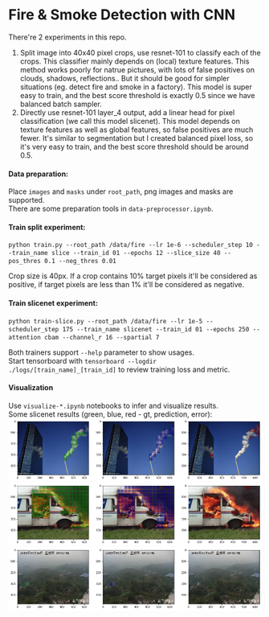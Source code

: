 # Fire & Smoke Detection with CNN

There're 2 experiments in this repo.  
   1. Split image into 40x40 pixel crops, use resnet-101 to classify each of the crops. This classifier mainly depends on (local) texture features. This method works poorly for natrue pictures, with lots of false positives on clouds, shadows, reflections.. But it should be good for simpler situations (eg. detect fire and smoke in a factory). This model is super easy to train, and the best score threshold is exactly 0.5 since we have balanced batch sampler.  
   2. Directly use resnet-101 layer_4 output, add a linear head for pixel classification (we call this model slicenet). This model depends on texture features as well as global features, so false positives are much fewer. It's similar to segmentation but I created balanced pixel loss, so it's very easy to train, and the best score threshold should be around 0.5.  

#### Data preparation:  
Place ```images``` and ```masks``` under ```root_path```, png images and masks are supported.  
There are some preparation tools in ```data-preprocessor.ipynb```.  

#### Train split experiment:  
```
python train.py --root_path /data/fire --lr 1e-6 --scheduler_step 10 --train_name slice --train_id 01 --epochs 12 --slice_size 40 --pos_thres 0.1 --neg_thres 0.01
```
Crop size is 40px. If a crop contains 10% target pixels it'll be considered as positive, if target pixels are less than 1% it'll be considered as negative.

#### Train slicenet experiment:  
```
python train-slice.py --root_path /data/fire --lr 1e-5 --scheduler_step 175 --train_name slicenet --train_id 01 --epochs 250 --attention cbam --channel_r 16 --spartial 7
```

Both trainers support ```--help``` parameter to show usages.  
Start tensorboard with ```tensorboard --logdir ./logs/[train_name]_[train_id]``` to review training loss and metric.

#### Visualization
Use ```visualize-*.ipynb``` notebooks to infer and visualize results.  
Some slicenet results (green, blue, red - gt, prediction, error):  
![](imgs/1.png)
![](imgs/2.png)
![](imgs/3.png)